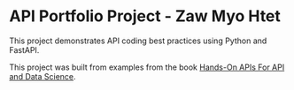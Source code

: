 # API Portfolio Project - Zaw Myo Htet
This project demonstrates API coding best practices using Python and FastAPI.

This project was built from examples from the book 
 [Hands-On APIs For API and Data Science](https://handsonapibook.com/).